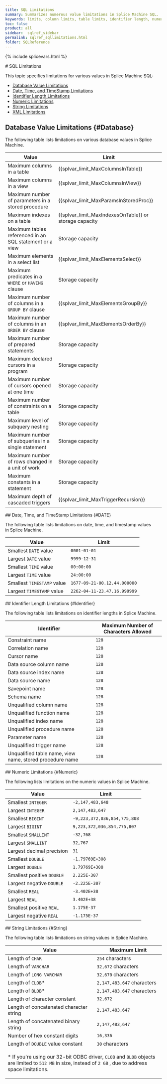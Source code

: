 ```yaml
---
title: SQL Limitations
summary: Summarizes numerous value limitations in Splice Machine SQL.
keywords: limits, column limits, table limits, identifier length, numeric limitations, string limitations, xml limitations, maximum limits in database
toc: false
product: all
sidebar:  sqlref_sidebar
permalink: sqlref_sqllimitations.html
folder: SQLReference
---
```

{% include splicevars.html %} <section>
<div class="TopicContent" data-swiftype-index="true" markdown="1">
# SQL Limitations

This topic specifies limitations for various values in Splice Machine
SQL:

* [Database Value Limitations](#Database)
* [Date, Time, and TimeStamp Limitations](#DATE)
* [Identifier Length Limitations](#Identifier)
* [Numeric Limitations](#Numeric)
* [String Limitations](#String)
* [XML Limitations](#XML)

## Database Value Limitations   {#Database}

The following table lists limitations on various database values
in Splice Machine.

<table summary="Database value limitations in Splice Machine">
                <col />
                <col />
                <thead>
                    <tr>
                        <th>Value</th>
                        <th>Limit</th>
                    </tr>
                </thead>
                <tbody>
                    <tr>
                        <td>Maximum columns in a table</td>
                        <td class="CodeFont">{{splvar_limit_MaxColumnsInTable}}
                        </td>
                    </tr>
                    <tr>
                        <td>Maximum columns in a view</td>
                        <td class="CodeFont">{{splvar_limit_MaxColumnsInView}}
                        </td>
                    </tr>
                    <tr>
                        <td>Maximum number of parameters in a stored procedure</td>
                        <td class="CodeFont">{{splvar_limit_MaxParamsInStoredProc}}
                        </td>
                    </tr>
                    <tr>
                        <td>Maximum indexes on a table</td>
                        <td class="CodeFont">{{splvar_limit_MaxIndexesOnTable}}<span class="bodyFont"> or storage capacity</span>
                        </td>
                    </tr>
                    <tr>
                        <td>Maximum tables referenced in an SQL statement or a view</td>
                        <td>Storage capacity</td>
                    </tr>
                    <tr>
                        <td>Maximum elements in a select list</td>
                        <td class="CodeFont">{{splvar_limit_MaxElementsSelect}}
                        </td>
                    </tr>
                    <tr>
                        <td>Maximum predicates in a <code>WHERE</code> or <code>HAVING</code> clause</td>
                        <td>Storage capacity</td>
                    </tr>
                    <tr>
                        <td>Maximum number of columns in a <code>GROUP BY</code> clause</td>
                        <td class="CodeFont">{{splvar_limit_MaxElementsGroupBy}}
                        </td>
                    </tr>
                    <tr>
                        <td>Maximum number of columns in an <code>ORDER BY</code> clause</td>
                        <td class="CodeFont">{{splvar_limit_MaxElementsOrderBy}}
                        </td>
                    </tr>
                    <tr>
                        <td>Maximum number of prepared statements</td>
                        <td>Storage capacity</td>
                    </tr>
                    <tr>
                        <td>Maximum declared cursors in a program</td>
                        <td>Storage capacity</td>
                    </tr>
                    <tr>
                        <td>Maximum number of cursors opened at one time</td>
                        <td>Storage capacity</td>
                    </tr>
                    <tr>
                        <td>Maximum number of constraints on a table</td>
                        <td>Storage capacity</td>
                    </tr>
                    <tr>
                        <td>Maximum level of subquery nesting</td>
                        <td>Storage capacity</td>
                    </tr>
                    <tr>
                        <td>Maximum number of subqueries in a single statement</td>
                        <td>Storage capacity</td>
                    </tr>
                    <tr>
                        <td>Maximum number of rows changed in a unit of work</td>
                        <td>Storage capacity</td>
                    </tr>
                    <tr>
                        <td>Maximum constants in a statement</td>
                        <td>Storage capacity</td>
                    </tr>
                    <tr>
                        <td>Maximum depth of cascaded triggers</td>
                        <td class="CodeFont">{{splvar_limit_MaxTriggerRecursion}}
                        </td>
                    </tr>
                </tbody>
            </table>
## Date, Time, and TimeStamp Limitations   {#DATE}

The following table lists limitations on date, time, and timestamp
values in Splice Machine.

<table summary="Date and time value limitations in Splice Machine">
                <col />
                <col />
                <thead>
                    <tr>
                        <th>Value</th>
                        <th>Limit</th>
                    </tr>
                </thead>
                <tbody>
                    <tr>
                        <td>Smallest <code>DATE</code> value</td>
                        <td><code>0001-01-01</code></td>
                    </tr>
                    <tr>
                        <td>Largest <code>DATE</code> value</td>
                        <td><code>9999-12-31</code></td>
                    </tr>
                    <tr>
                        <td>Smallest <code>TIME</code> value</td>
                        <td><code>00:00:00</code></td>
                    </tr>
                    <tr>
                        <td>Largest <code>TIME</code> value</td>
                        <td><code>24:00:00</code></td>
                    </tr>
                    <tr>
                        <td>Smallest <code>TIMESTAMP</code> value</td>
                        <td><code>1677-09-21-00.12.44.000000</code></td>
                    </tr>
                    <tr>
                        <td>Largest <code>TIMESTAMP</code> value</td>
                        <td><code>2262-04-11-23.47.16.999999</code></td>
                    </tr>
                </tbody>
            </table>
## Identifier Length Limitations   {#Identifier}

The following table lists limitations on identifier lengths in Splice
Machine.

<table summary="Identifier length limitations in Splice Machine">
                <col />
                <col />
                <thead>
                    <tr>
                        <th>Identifier</th>
                        <th>Maximum Number of Characters Allowed</th>
                    </tr>
                </thead>
                <tbody>
                    <tr>
                        <td>Constraint name</td>
                        <td><code>128</code></td>
                    </tr>
                    <tr>
                        <td>Correlation name</td>
                        <td><code>128</code></td>
                    </tr>
                    <tr>
                        <td>Cursor name</td>
                        <td><code>128</code></td>
                    </tr>
                    <tr>
                        <td>Data source column name</td>
                        <td><code>128</code></td>
                    </tr>
                    <tr>
                        <td>Data source index name</td>
                        <td><code>128</code></td>
                    </tr>
                    <tr>
                        <td>Data source name</td>
                        <td><code>128</code></td>
                    </tr>
                    <tr>
                        <td>Savepoint name</td>
                        <td><code>128</code></td>
                    </tr>
                    <tr>
                        <td>Schema name</td>
                        <td><code>128</code></td>
                    </tr>
                    <tr>
                        <td>Unqualified column name</td>
                        <td><code>128</code></td>
                    </tr>
                    <tr>
                        <td>Unqualified function name</td>
                        <td><code>128</code></td>
                    </tr>
                    <tr>
                        <td>Unqualified index name</td>
                        <td><code>128</code></td>
                    </tr>
                    <tr>
                        <td>Unqualified procedure name</td>
                        <td><code>128</code></td>
                    </tr>
                    <tr>
                        <td>Parameter name</td>
                        <td><code>128</code></td>
                    </tr>
                    <tr>
                        <td>Unqualified trigger name</td>
                        <td><code>128</code></td>
                    </tr>
                    <tr>
                        <td>Unqualified table name, view name, stored procedure name</td>
                        <td><code>128</code></td>
                    </tr>
                </tbody>
            </table>
## Numeric Limitations   {#Numeric}

The following lists limitations on the numeric values in Splice Machine.

<table summary="Numeric value limitations in Splice Machine">
                <col />
                <col />
                <thead>
                    <tr>
                        <th>Value</th>
                        <th>Limit</th>
                    </tr>
                </thead>
                <tbody>
                    <tr>
                        <td>Smallest <code>INTEGER</code></td>
                        <td><code>-2,147,483,648</code></td>
                    </tr>
                    <tr>
                        <td>Largest <code>INTEGER</code></td>
                        <td><code>2,147,483,647</code></td>
                    </tr>
                    <tr>
                        <td>Smallest <code>BIGINT</code></td>
                        <td><code>-9,223,372,036,854,775,808</code></td>
                    </tr>
                    <tr>
                        <td>Largest <code>BIGINT</code></td>
                        <td><code>9,223,372,036,854,775,807</code></td>
                    </tr>
                    <tr>
                        <td>Smallest <code>SMALLINT</code></td>
                        <td><code>-32,768</code></td>
                    </tr>
                    <tr>
                        <td>Largest <code>SMALLINT</code></td>
                        <td><code>32,767</code></td>
                    </tr>
                    <tr>
                        <td>Largest decimal precision</td>
                        <td><code>31</code></td>
                    </tr>
                    <tr>
                        <td>Smallest <code>DOUBLE</code></td>
                        <td><code>-1.79769E+308</code></td>
                    </tr>
                    <tr>
                        <td>Largest <code>DOUBLE</code></td>
                        <td><code>1.79769E+308</code></td>
                    </tr>
                    <tr>
                        <td>Smallest positive <code>DOUBLE</code></td>
                        <td><code>2.225E-307</code></td>
                    </tr>
                    <tr>
                        <td>Largest negative <code>DOUBLE</code></td>
                        <td><code>-2.225E-307</code></td>
                    </tr>
                    <tr>
                        <td>Smallest <code>REAL</code></td>
                        <td><code>-3.402E+38</code></td>
                    </tr>
                    <tr>
                        <td>Largest <code>REAL</code></td>
                        <td><code>3.402E+38</code></td>
                    </tr>
                    <tr>
                        <td>Smallest positive <code>REAL</code></td>
                        <td><code>1.175E-37</code></td>
                    </tr>
                    <tr>
                        <td>Largest negative <code>REAL</code></td>
                        <td><code>-1.175E-37</code></td>
                    </tr>
                </tbody>
            </table>
## String Limitations   {#String}

The following table lists limitations on string values in Splice
Machine.

<table summary="String value limitations in Splice Machine">
                <col />
                <col />
                <thead>
                    <tr>
                        <th>Value</th>
                        <th>Maximum Limit</th>
                    </tr>
                </thead>
                <tbody>
                    <tr>
                        <td>Length of <code>CHAR</code></td>
                        <td><code>254</code> characters</td>
                    </tr>
                    <tr>
                        <td>Length of <code>VARCHAR</code></td>
                        <td><code>32,672</code> characters</td>
                    </tr>
                    <tr>
                        <td>Length of <code>LONG VARCHAR</code></td>
                        <td><code>32,670</code> characters</td>
                    </tr>
                    <tr>
                        <td>Length of <code>CLOB</code>*</td>
                        <td><code>2,147,483,647</code> characters</td>
                    </tr>
                    <tr>
                        <td>Length of <code>BLOB</code>*</td>
                        <td><code>2,147,483,647</code> characters</td>
                    </tr>
                    <tr>
                        <td>Length of character constant</td>
                        <td><code>32,672</code>
                        </td>
                    </tr>
                    <tr>
                        <td>Length of concatenated character string</td>
                        <td><code>2,147,483,647</code>
                        </td>
                    </tr>
                    <tr>
                        <td>Length of concatenated binary string</td>
                        <td><code>2,147,483,647</code>
                        </td>
                    </tr>
                    <tr>
                        <td>Number of hex constant digits</td>
                        <td><code>16,336</code>
                        </td>
                    </tr>
                    <tr>
                        <td>Length of <code>DOUBLE</code> value constant</td>
                        <td><code>30</code> characters</td>
                    </tr>
                    <tr>
                        <td colspan="2">
                            <div class="indented">
                                <p colspan="2">* If you're using our 32-bit ODBC driver, <code>CLOB</code> and <code>BLOB</code> objects are limited to <code>512 MB</code> in size, instead of <code>2 GB</code> , due to address space limitations.</p>
                            </div>
                        </td>
                    </tr>
                </tbody>
            </table>
</div>
</section>

